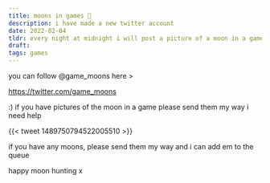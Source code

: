 ```yaml
---
title: moons in games 🌙
description: i have made a new twitter account 
date: 2022-02-04
tldr: every night at midnight i will post a picture of a moon in a game
draft: 
tags: games
---
```


you can follow @game_moons here >

https://twitter.com/game_moons

:) if you have pictures of the moon in a game please send them my way i need help

{{< tweet 1489750794522005510 >}}

if you have any moons, please send them my way and i can add em to the queue

happy moon hunting x